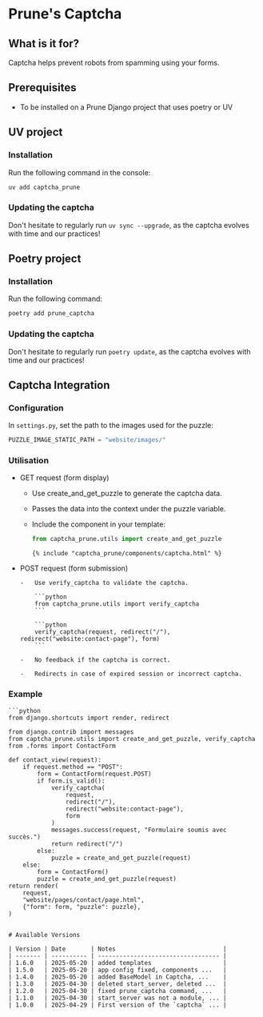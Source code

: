 # Prune's Captcha

## What is it for?

Captcha helps prevent robots from spamming using your forms.

## Prerequisites

-   To be installed on a Prune Django project that uses poetry or UV

## UV project

### Installation

Run the following command in the console:

```bash
uv add captcha_prune
```

### Updating the captcha

Don't hesitate to regularly run `uv sync --upgrade`, as the captcha evolves with time and our practices!

## Poetry project

### Installation

Run the following command:

```bash
poetry add prune_captcha
```

### Updating the captcha

Don't hesitate to regularly run `poetry update`, as the captcha evolves with time and our practices!

## Captcha Integration

### Configuration

In `settings.py`, set the path to the images used for the puzzle:

```python
PUZZLE_IMAGE_STATIC_PATH = "website/images/"
```

### Utilisation

-   GET request (form display)

    -   Use create_and_get_puzzle to generate the captcha data.

    -   Passes the data into the context under the puzzle variable.

    -   Include the component in your template:

        ```python
        from captcha_prune.utils import create_and_get_puzzle
        ```

        ```
        {% include "captcha_prune/components/captcha.html" %}
        ```

-   POST request (form submission)

        -   Use verify_captcha to validate the captcha.

            ```python
            from captcha_prune.utils import verify_captcha
            ```

            ```python
            verify_captcha(request, redirect("/"), redirect("website:contact-page"), form)
            ```

        -   No feedback if the captcha is correct.

        -   Redirects in case of expired session or incorrect captcha.

### Example

    ```python
    from django.shortcuts import render, redirect

    from django.contrib import messages
    from captcha_prune.utils import create_and_get_puzzle, verify_captcha
    from .forms import ContactForm

    def contact_view(request):
        if request.method == "POST":
            form = ContactForm(request.POST)
            if form.is_valid():
                verify_captcha(
                    request,
                    redirect("/"),
                    redirect("website:contact-page"),
                    form
                )
                messages.success(request, "Formulaire soumis avec succès.")
                return redirect("/")
            else:
                puzzle = create_and_get_puzzle(request)
        else:
            form = ContactForm()
            puzzle = create_and_get_puzzle(request)
    return render(
        request,
        "website/pages/contact/page.html",
        {"form": form, "puzzle": puzzle},
    )

```

# Available Versions

| Version | Date       | Notes                              |
| ------- | ---------- | ---------------------------------- |
| 1.6.0   | 2025-05-20 | added templates                    |
| 1.5.0   | 2025-05-20 | app config fixed, components ...   |
| 1.4.0   | 2025-05-20 | added BaseModel in Captcha, ...    |
| 1.3.0   | 2025-04-30 | deleted start_server, deleted ...  |
| 1.2.0   | 2025-04-30 | fixed prune_captcha command, ...   |
| 1.1.0   | 2025-04-30 | start_server was not a module, ... |
| 1.0.0   | 2025-04-29 | First version of the `captcha` ... |
```
